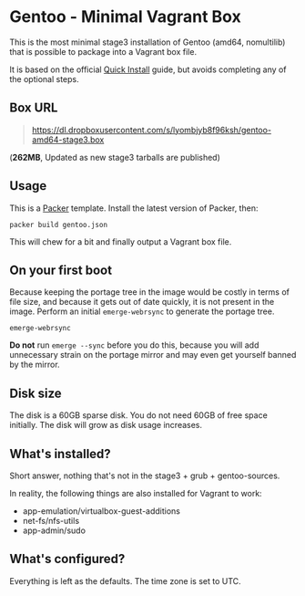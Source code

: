 # Gentoo - Minimal Vagrant Box

This is the most minimal stage3 installation of Gentoo (amd64, nomultilib) that
is possible to package into a Vagrant box file.

It is based on the official
[Quick Install](https://www.gentoo.org/doc/en/gentoo-x86-quickinstall.xml)
guide, but avoids completing any of the optional steps.

## Box URL

> https://dl.dropboxusercontent.com/s/lyombjyb8f96ksh/gentoo-amd64-stage3.box

(**262MB**, Updated as new stage3 tarballs are published)

## Usage

This is a [Packer](https://packer.io/) template. Install the latest version of
Packer, then:

    packer build gentoo.json

This will chew for a bit and finally output a Vagrant box file.

## On your first boot

Because keeping the portage tree in the image would be costly in terms of file
size, and because it gets out of date quickly, it is not present in the image.
Perform an initial `emerge-webrsync` to generate the portage tree.

    emerge-webrsync

**Do not** run `emerge --sync` before you do this, because you will add
unnecessary strain on the portage mirror and may even get yourself banned by
the mirror.

## Disk size

The disk is a 60GB sparse disk. You do not need 60GB of free space initially.
The disk will grow as disk usage increases.

## What's installed?

Short answer, nothing that's not in the stage3 + grub + gentoo-sources.

In reality, the following things are also installed for Vagrant to work:

  - app-emulation/virtualbox-guest-additions
  - net-fs/nfs-utils
  - app-admin/sudo

## What's configured?

Everything is left as the defaults. The time zone is set to UTC.

